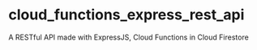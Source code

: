 # cloud_functions_express_rest_api
A RESTful API made with ExpressJS, Cloud Functions in Cloud Firestore
